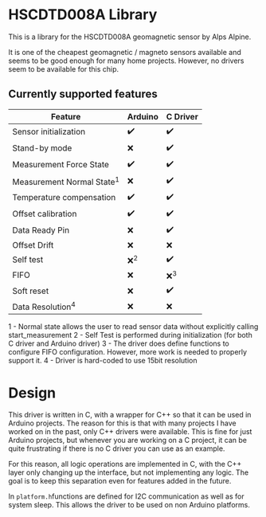 # HSCDTD008A Library

This is a library for the HSCDTD008A geomagnetic sensor by Alps Alpine.

It is one of the cheapest geomagnetic / magneto sensors available and seems to be good enough for many home projects. However, no drivers seem to be available for this chip.

## Currently supported features


| Feature | Arduino | C Driver |
|--|--|--|
| Sensor initialization | ✔️ | ✔️ |
| Stand-by mode| ❌ | ✔️  |
| Measurement Force State | ✔️ | ✔️ |
| Measurement Normal State<sup>1</sup> | ❌ | ✔️ |
| Temperature compensation | ✔️ | ✔️ |
| Offset calibration | ✔️ | ✔️ |
| Data Ready Pin| ❌ | ✔️  |
| Offset Drift | ❌ | ❌  |
| Self test| ❌<sup>2</sup> | ✔️  |
| FIFO | ❌ | ❌<sup>3</sup> |
| Soft reset| ❌ | ✔️  |
| Data Resolution<sup>4</sup>| ❌ | ❌ |

1 - Normal state allows the user to read sensor data without explicitly calling start_measurement
2 - Self Test is performed during initialization (for both C driver and Arduino driver)
3 - The driver does define functions to configure FIFO configuration. However, more work is needed to properly support it.
4 - Driver is hard-coded to use 15bit resolution


# Design
This driver is written in C, with a wrapper for C++ so that it can be used in Arduino projects. The reason for this is that with many projects I have worked on in the past, only C++ drivers were available. This is fine for just Arduino projects, but whenever you are working on a C project, it can be quite frustrating if there is no C driver you can use as an example.

For this reason, all logic operations are implemented in C, with the C++ layer only changing up the interface, but not implementing any logic. The goal is to keep this separation even for features added in the future.

In `platform.h`functions are defined for I2C communication as well as for system sleep. This allows the driver to be used on non Arduino platforms.